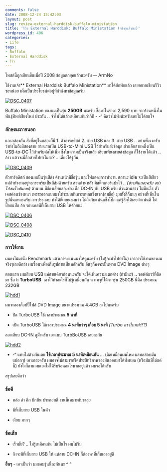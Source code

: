 ```yaml
---
comments: false
date: 2008-12-24 15:42:03
layout: post
slug: review-external-harddisk-buffalo-ministation
title: 'รีวิว External Harddisk: Buffalo Ministation (จริงๆแล้วนะ)'
wordpress_id: 406
categories:
- Life
tags:
- Buffalo
- External Harddisk
- รีวิว
---
```


โพสต์นี้ถูกเขียนขึ้นเมื่อปี 2008 ข้อมูลตกยุคแล้วนะครับ -- ArmNo

ใช้งานเจ้า** External Harddisk Buffalo Ministation** มาได้สักพักแล้ว เลยอยากเขียนรีวิวซะหน่อย เผื่อเป็นประโยชน์ต่อผู้ที่กำลังหาข้อมูลครับ

[![DSC_0407](http://www.armno.in.th/wp-content/uploads/2008/12/dsc-0407-thumb.jpg)](http://www.armno.in.th/wp-content/uploads/2008/12/dsc-0407.jpg)

Buffalo Ministation ของผมเป็นรุ่น **250GB** นะครับ ซื้อมาในราคา 2,590 บาท จากร้านหนึ่งในพันธุ์ทิพย์เชียงใหม่ ประกัน .. จำไม่ได้แล้วเหมือนกันว่ากี่ปี - -“ คิดว่าไม่พังน่ะครับเลยไม่ได้สนใจ


### ลักษณะภายนอก


แกะกล่องกัน สิ่งที่อยู่ในกล่องก็มี 1. ตัวฮาร์ดดิสก์ 2. สาย USB และ 3. สาย USB .. อย่าเพิ่งงงครับว่าทำไมถึงมีสองสาย สายแรกเป็น USB-to-Mini USB ไว้สำหรับส่งข้อมูล ส่วนอีกสายหนึ่งเป็น USB-to-DC ไว้สำหรับต่อไฟเพิ่ม ซึ่งในความเป็นจริงแล้ว เสียบเพียงสายส่งข้อมูล ก็ใช้งานได้แล้ว .. อ้าว แล้วจะมีอีกสายไปทำไมล่ะ? .. เดี๋ยวได้รู้กัน

[![DSC_0409](http://www.armno.in.th/wp-content/uploads/2008/12/dsc-0409-thumb.jpg)](http://www.armno.in.th/wp-content/uploads/2008/12/dsc-0409.jpg)

ตัวฮาร์ดดิสก์ ของผมเป็นรุ่นสีดำ ด้านหน้ามีชื่อรุ่น และไฟแสดงการทำงาน สถานะ idle จะเป็นสีเขียว แต่ถ้าทำงานอยู่จะกระพริบเป็นสีส้มด้วยครับ ส่วนด้านหลัง มีสติ๊กเกอร์แปะไว้ .. _(ช่างมันเถอะครับ อย่าไปสนใจมันเลย)_ ด้านบน มีช่องเสียบสองช่อง คือ DC-IN กับ USB ครับ ส่วนด้านล่าง ไม่มีอะไร ตัวเคสค่อนข้างหนา เพราะออกแบบมาให้ระบบกันกระแทกแข็งแรก(สมชื่อ) มุมทั้งสี่ก็มนๆ อย่างที่เห็นในรูปนั่นแหละครับ การประกอบ ทำได้ดีเลยนะผมว่า ไม่ถึงกับแน่นแข็งโป๊ก แต่รู้สึกได้เลยว่าแน่นดี ไม่ป๊อกแป๊ก อ้อ รอบเคสมีที่เก็บสาย USB ให้ด้วยนะ

[![DSC_0406](http://www.armno.in.th/wp-content/uploads/2008/12/dsc-0406-thumb.jpg)](http://www.armno.in.th/wp-content/uploads/2008/12/dsc-0406.jpg)

[![DSC_0408](http://www.armno.in.th/wp-content/uploads/2008/12/dsc-0408-thumb.jpg)](http://www.armno.in.th/wp-content/uploads/2008/12/dsc-0408.jpg)

[![DSC_0410](http://www.armno.in.th/wp-content/uploads/2008/12/dsc-0410-thumb.jpg)](http://www.armno.in.th/wp-content/uploads/2008/12/dsc-0410.jpg)


### การใช้งาน


ผมคงไม่มานั่ง Benchmark แล้วเอาคะแนนมาให้ดูนะครับ (ไม่รู้จะทำไปทำไม) เอาการใช้งานของผมจริงๆเลยดีกว่า ผมซื้อมาเพื่อเก็บรูปถ่ายเป็นหลักครับ อื่นๆก็คงจะเป็นพวก DVD Image ต่างๆ

ตอนแรก ผมเสียบ USB แค่สายเดียวก่อนนะครับ จะได้เห็นความแตกต่าง (ถ้ามีนะ) .. ซอฟต์แวร์ที่ติดมา ชื่อว่า **TurboUSB**  เอาไว้ทำอะไรก็ไม่รู้เหมือนกัน ความจุที่ได้จากรุ่น 250GB นี่คือ ประมาณ 232GB

[![hdd1](http://www.armno.in.th/wp-content/uploads/2008/12/hdd1-thumb.png)](http://www.armno.in.th/wp-content/uploads/2008/12/hdd1.png)

ผมจะลองก็อปปี้ไฟล์ DVD Image ขนาดประมาณ 4.4GB ลงไปนะครับ




  * ปิด TurboUSB ใช้เวลาประมาณ **5 นาที**


  * เปิด TurboUSB ใช้เวลาประมาณ **4 นาทีกว่าๆ เกือบ 5 นาที** _(Turbo ตรงไหนฟะ??)_


ลองเสียบ DC-IN ดูมั่งครับ เอาแบบ TurbBoUSB เลยละกัน

[![hdd2](http://www.armno.in.th/wp-content/uploads/2008/12/hdd2-thumb.png)](http://www.armno.in.th/wp-content/uploads/2008/12/hdd2.png)

- -“ แทบไม่ต่างกันเลย **ใช้เวลาประมาณ 5 นาทีเหมือนกัน** … (คิดเหมือนผมไหม ผลทดสอบมันแปลกๆ) เอาเถอะครับ ผมอาจไม่สามารถรีดประสิทธิภาพของมันออกมาได้ทั้งหมด (หรือมันมีได้แค่นี้) ยังไงก็ตาม ผมเองไม่ได้รีบร้อนอะไรมากอยู่แล้ว ผมรอได้ครับ

สรุปเลยดีกว่า


### ข้อดี






  * หล่อ ดำ ถึก บึกบึน ประกอบดี งานนี้เหมาะกับขาลุย


  * มีที่เก็บสาย USB ในตัว


  * เงียบ มากๆ




### ข้อเสีย






  * เร็วมั้ย? .. ไม่รู้เหมือนกัน ไม่เป็นไร ผมไม่รีบ


  * ถึงจะมีที่เก็บสาย USB ให้ แต่สาย DC-IN ก็ต้องหาที่เก็บเองอยู่ดี


**อื่นๆ** - เอาเป็นว่า ผมชอบรุ่นนี้ละกันนะ ^ ^
